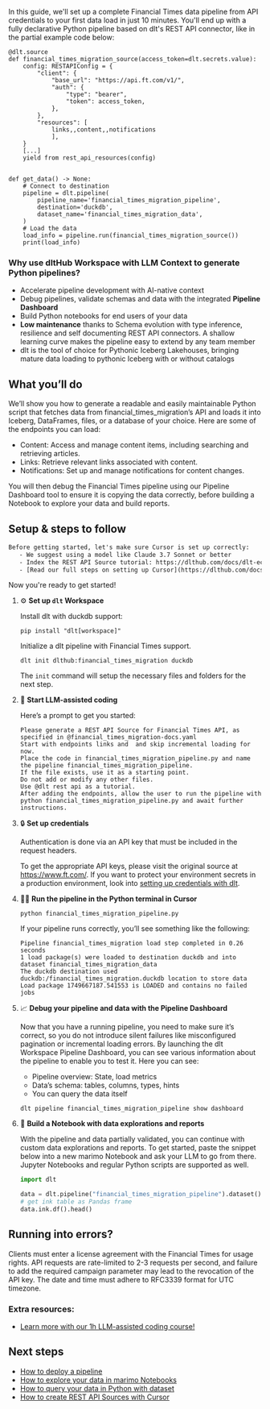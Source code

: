 In this guide, we'll set up a complete Financial Times data pipeline from API credentials to your first data load in just 10 minutes. You'll end up with a fully declarative Python pipeline based on dlt's REST API connector, like in the partial example code below:

```python-outcome
@dlt.source
def financial_times_migration_source(access_token=dlt.secrets.value):
    config: RESTAPIConfig = {
        "client": {
            "base_url": "https://api.ft.com/v1/",
            "auth": {
                "type": "bearer",
                "token": access_token,
            },
        },
        "resources": [
            links,,content,,notifications
            ],
    }
    [...]
    yield from rest_api_resources(config)


def get_data() -> None:
    # Connect to destination
    pipeline = dlt.pipeline(
        pipeline_name='financial_times_migration_pipeline',
        destination='duckdb',
        dataset_name='financial_times_migration_data', 
    )
    # Load the data
    load_info = pipeline.run(financial_times_migration_source())
    print(load_info) 
```

### Why use dltHub Workspace with LLM Context to generate Python pipelines?

- Accelerate pipeline development with AI-native context
- Debug pipelines, validate schemas and data with the integrated **Pipeline Dashboard**
- Build Python notebooks for end users of your data
- **Low maintenance** thanks to Schema evolution with type inference, resilience and self documenting REST API connectors. A shallow learning curve makes the pipeline easy to extend by any team member
- dlt is the tool of choice for Pythonic Iceberg Lakehouses, bringing mature data loading to pythonic Iceberg with or without catalogs

## What you’ll do

We’ll show you how to generate a readable and easily maintainable Python script that fetches data from financial_times_migration’s API and loads it into Iceberg, DataFrames, files, or a database of your choice. Here are some of the endpoints you can load:

- Content: Access and manage content items, including searching and retrieving articles.
- Links: Retrieve relevant links associated with content.
- Notifications: Set up and manage notifications for content changes.

You will then debug the Financial Times pipeline using our Pipeline Dashboard tool to ensure it is copying the data correctly, before building a Notebook to explore your data and build reports.

## Setup & steps to follow

```default
Before getting started, let's make sure Cursor is set up correctly:
   - We suggest using a model like Claude 3.7 Sonnet or better
   - Index the REST API Source tutorial: https://dlthub.com/docs/dlt-ecosystem/verified-sources/rest_api/ and add it to context as **@dlt rest api**
   - [Read our full steps on setting up Cursor](https://dlthub.com/docs/dlt-ecosystem/llm-tooling/cursor-restapi#23-configuring-cursor-with-documentation)
```

Now you're ready to get started!

1. ⚙️ **Set up `dlt` Workspace**
    
    Install dlt with duckdb support:
    ```shell
    pip install "dlt[workspace]"
    ```

    Initialize a dlt pipeline with Financial Times support.
    ```shell
    dlt init dlthub:financial_times_migration duckdb
    ```

    The `init` command will setup the necessary files and folders for the next step.
    
2. 🤠 **Start LLM-assisted coding**
    
    Here’s a prompt to get you started:
    
    ```prompt
    Please generate a REST API Source for Financial Times API, as specified in @financial_times_migration-docs.yaml 
    Start with endpoints links and  and skip incremental loading for now. 
    Place the code in financial_times_migration_pipeline.py and name the pipeline financial_times_migration_pipeline. 
    If the file exists, use it as a starting point. 
    Do not add or modify any other files. 
    Use @dlt rest api as a tutorial. 
    After adding the endpoints, allow the user to run the pipeline with python financial_times_migration_pipeline.py and await further instructions.
    ```

    
3. 🔒 **Set up credentials** 
    
    Authentication is done via an API key that must be included in the request headers.
    
    To get the appropriate API keys, please visit the original source at https://www.ft.com/.
    If you want to protect your environment secrets in a production environment, look into [setting up credentials with dlt](https://dlthub.com/docs/walkthroughs/add_credentials).
    
4. 🏃‍♀️ **Run the pipeline in the Python terminal in Cursor**
    
    ```shell
    python financial_times_migration_pipeline.py
    ```
    
    If your pipeline runs correctly, you’ll see something like the following:
    
    ```shell
    Pipeline financial_times_migration load step completed in 0.26 seconds
    1 load package(s) were loaded to destination duckdb and into dataset financial_times_migration_data
    The duckdb destination used duckdb:/financial_times_migration.duckdb location to store data
    Load package 1749667187.541553 is LOADED and contains no failed jobs
    ```
    
5. 📈 **Debug your pipeline and data with the Pipeline Dashboard**

    Now that you have a running pipeline, you need to make sure it’s correct, so you do not introduce silent failures like misconfigured pagination or incremental loading errors. By launching the dlt Workspace Pipeline Dashboard, you can see various information about the pipeline to enable you to test it. Here you can see:
    - Pipeline overview: State, load metrics
    - Data’s schema: tables, columns, types, hints
    - You can query the data itself
    
    ```shell
    dlt pipeline financial_times_migration_pipeline show dashboard
    ```
    
6. 🐍 **Build a Notebook with data explorations and reports**

    With the pipeline and data partially validated, you can continue with custom data explorations and reports. To get started, paste the snippet below into a new marimo Notebook and ask your LLM to go from there. Jupyter Notebooks and regular Python scripts are supported as well.

    
    ```python
    import dlt

   data = dlt.pipeline("financial_times_migration_pipeline").dataset()
   # get ink table as Pandas frame
   data.ink.df().head()
    ```

## Running into errors?

Clients must enter a license agreement with the Financial Times for usage rights. API requests are rate-limited to 2-3 requests per second, and failure to add the required campaign parameter may lead to the revocation of the API key. The date and time must adhere to RFC3339 format for UTC timezone.

### Extra resources:

- [Learn more with our 1h LLM-assisted coding course!](https://www.youtube.com/watch?v=GGid70rnJuM)

## Next steps

- [How to deploy a pipeline](https://dlthub.com/docs/walkthroughs/deploy-a-pipeline)
- [How to explore your data in marimo Notebooks](https://dlthub.com/docs/general-usage/dataset-access/marimo)
- [How to query your data in Python with dataset](https://dlthub.com/docs/general-usage/dataset-access/dataset)
- [How to create REST API Sources with Cursor](https://dlthub.com/docs/dlt-ecosystem/llm-tooling/cursor-restapi)
